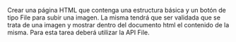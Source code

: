 Crear una página HTML que contenga una estructura básica y un botón de
tipo File para subir una imagen. La misma tendrá que ser validada que se
trata de una imagen y mostrar dentro del documento html el contenido
de la misma. Para esta tarea deberá utilizar la API File.
